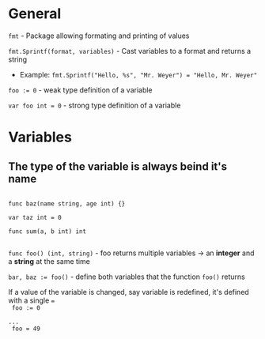 # General

`fmt` - Package allowing formating and printing of values 

`fmt.Sprintf(format, variables)` - Cast variables to a format and returns a string 
- Example: `fmt.Sprintf("Hello, %s", "Mr. Weyer") = "Hello, Mr. Weyer"`

`foo := 0` - weak type definition of a variable 

`var foo int = 0` - strong type definition of a variable 

# Variables 

## The type of the variable is always beind it's name 
<code>
func baz(name string, age int) {} <br>
var taz int = 0 <br>
func sum(a, b int) int <br>
</code>


`func foo() (int, string)` - foo returns multiple variables -> an **integer** and a **string** at the same time

`bar, baz := foo()` - define both variables that the function `foo()` returns

If a value of the variable is changed, say variable is redefined, it's defined with a single `=`
<code>
<br>
foo := 0 <br>
...<br>
foo = 49<br>
</code>
